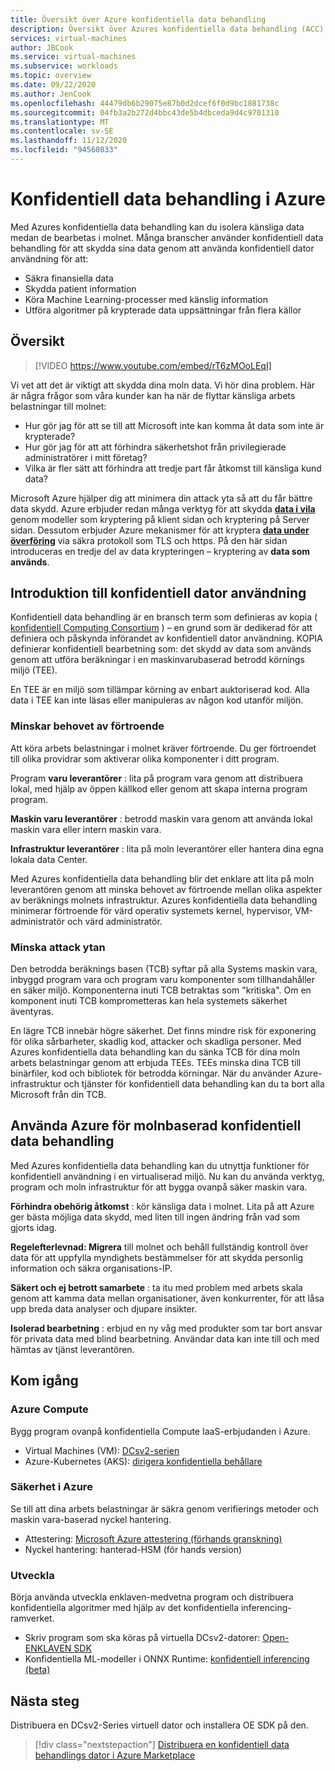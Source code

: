 ```yaml
---
title: Översikt över Azure konfidentiella data behandling
description: Översikt över Azures konfidentiella data behandling (ACC)
services: virtual-machines
author: JBCook
ms.service: virtual-machines
ms.subservice: workloads
ms.topic: overview
ms.date: 09/22/2020
ms.author: JenCook
ms.openlocfilehash: 44479db6b29075e87b0d2dcef6f0d9bc1881738c
ms.sourcegitcommit: 04fb3a2b272d4bbc43de5b4dbceda9d4c9701310
ms.translationtype: MT
ms.contentlocale: sv-SE
ms.lasthandoff: 11/12/2020
ms.locfileid: "94560833"
---
```

# <a name="confidential-computing-on-azure"></a>Konfidentiell data behandling i Azure

Med Azures konfidentiella data behandling kan du isolera känsliga data medan de bearbetas i molnet. Många branscher använder konfidentiell data behandling för att skydda sina data genom att använda konfidentiell dator användning för att:

- Säkra finansiella data
- Skydda patient information
- Köra Machine Learning-processer med känslig information
- Utföra algoritmer på krypterade data uppsättningar från flera källor


## <a name="overview"></a>Översikt
<p><p>


> [!VIDEO https://www.youtube.com/embed/rT6zMOoLEqI]

Vi vet att det är viktigt att skydda dina moln data. Vi hör dina problem. Här är några frågor som våra kunder kan ha när de flyttar känsliga arbets belastningar till molnet: 

- Hur gör jag för att se till att Microsoft inte kan komma åt data som inte är krypterade?
- Hur gör jag för att att förhindra säkerhetshot från privilegierade administratörer i mitt företag?
- Vilka är fler sätt att förhindra att tredje part får åtkomst till känsliga kund data?

Microsoft Azure hjälper dig att minimera din attack yta så att du får bättre data skydd. Azure erbjuder redan många verktyg för att skydda [**data i vila**](../security/fundamentals/encryption-atrest.md) genom modeller som kryptering på klient sidan och kryptering på Server sidan. Dessutom erbjuder Azure mekanismer för att kryptera [**data under överföring**](../security/fundamentals/data-encryption-best-practices.md#protect-data-in-transit) via säkra protokoll som TLS och https. På den här sidan introduceras en tredje del av data krypteringen – kryptering av **data som används**.

## <a name="introduction-to-confidential-computing"></a>Introduktion till konfidentiell dator användning 

Konfidentiell data behandling är en bransch term som definieras av kopia ( [konfidentiell Computing Consortium](https://confidentialcomputing.io/) ) – en grund som är dedikerad för att definiera och påskynda införandet av konfidentiell dator användning. KOPIA definierar konfidentiell bearbetning som: det skydd av data som används genom att utföra beräkningar i en maskinvarubaserad betrodd körnings miljö (TEE).

En TEE är en miljö som tillämpar körning av enbart auktoriserad kod. Alla data i TEE kan inte läsas eller manipuleras av någon kod utanför miljön. 

### <a name="lessen-the-need-for-trust"></a>Minskar behovet av förtroende
Att köra arbets belastningar i molnet kräver förtroende. Du ger förtroendet till olika providrar som aktiverar olika komponenter i ditt program.


Program **varu leverantörer** : lita på program vara genom att distribuera lokal, med hjälp av öppen källkod eller genom att skapa interna program program.

**Maskin varu leverantörer** : betrodd maskin vara genom att använda lokal maskin vara eller intern maskin vara. 

**Infrastruktur leverantörer** : lita på moln leverantörer eller hantera dina egna lokala data Center.


Med Azures konfidentiella data behandling blir det enklare att lita på moln leverantören genom att minska behovet av förtroende mellan olika aspekter av beräknings molnets infrastruktur. Azures konfidentiella data behandling minimerar förtroende för värd operativ systemets kernel, hypervisor, VM-administratör och värd administratör.

### <a name="reducing-the-attack-surface"></a>Minska attack ytan
Den betrodda beräknings basen (TCB) syftar på alla Systems maskin vara, inbyggd program vara och program varu komponenter som tillhandahåller en säker miljö. Komponenterna inuti TCB betraktas som "kritiska". Om en komponent inuti TCB komprometteras kan hela systemets säkerhet äventyras. 

En lägre TCB innebär högre säkerhet. Det finns mindre risk för exponering för olika sårbarheter, skadlig kod, attacker och skadliga personer. Med Azures konfidentiella data behandling kan du sänka TCB för dina moln arbets belastningar genom att erbjuda TEEs. TEEs minska dina TCB till binärfiler, kod och bibliotek för betrodda körningar. När du använder Azure-infrastruktur och tjänster för konfidentiell data behandling kan du ta bort alla Microsoft från din TCB.


## <a name="using-azure-for-cloud-based-confidential-computing"></a>Använda Azure för molnbaserad konfidentiell data behandling <a id="cc-on-azure"></a>

Med Azures konfidentiella data behandling kan du utnyttja funktioner för konfidentiell användning i en virtualiserad miljö. Nu kan du använda verktyg, program och moln infrastruktur för att bygga ovanpå säker maskin vara.  

**Förhindra obehörig åtkomst** : kör känsliga data i molnet. Lita på att Azure ger bästa möjliga data skydd, med liten till ingen ändring från vad som gjorts idag.

**Regelefterlevnad: Migrera** till molnet och behåll fullständig kontroll över data för att uppfylla myndighets bestämmelser för att skydda personlig information och säkra organisations-IP.

**Säkert och ej betrott samarbete** : ta itu med problem med arbets skala genom att kamma data mellan organisationer, även konkurrenter, för att låsa upp breda data analyser och djupare insikter.

**Isolerad bearbetning** : erbjud en ny våg med produkter som tar bort ansvar för privata data med blind bearbetning. Användar data kan inte till och med hämtas av tjänst leverantören. 

## <a name="get-started"></a>Kom igång
### <a name="azure-compute"></a>Azure Compute
Bygg program ovanpå konfidentiella Compute IaaS-erbjudanden i Azure.
- Virtual Machines (VM): [DCsv2-serien](confidential-computing-enclaves.md)
- Azure-Kubernetes (AKS): [dirigera konfidentiella behållare](confidential-nodes-aks-overview.md)

### <a name="azure-security"></a>Säkerhet i Azure 
Se till att dina arbets belastningar är säkra genom verifierings metoder och maskin vara-baserad nyckel hantering. 
- Attestering: [Microsoft Azure attestering (förhands granskning)](../attestation/overview.md)
- Nyckel hantering: hanterad-HSM (för hands version)

### <a name="develop"></a>Utveckla
Börja använda utveckla enklaven-medvetna program och distribuera konfidentiella algoritmer med hjälp av det konfidentiella inferencing-ramverket.
- Skriv program som ska köras på virtuella DCsv2-datorer: [Open-ENKLAVEN SDK](https://github.com/openenclave/openenclave)
- Konfidentiella ML-modeller i ONNX Runtime: [konfidentiell inferencing (beta)](https://aka.ms/confidentialinference)

## <a name="next-steps"></a>Nästa steg

Distribuera en DCsv2-Series virtuell dator och installera OE SDK på den.

> [!div class="nextstepaction"]
> [Distribuera en konfidentiell data behandlings dator i Azure Marketplace](quick-create-marketplace.md)